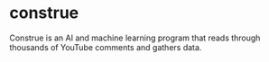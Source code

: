 # construe
Construe is an AI and machine learning program that reads through thousands of YouTube comments and gathers data.
